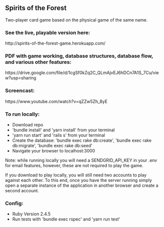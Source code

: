 <h2>Spirits of the Forest</h2>
Two-player card game based on the physical game of the same name. 

<h3>See the live, playable version here:</h3>
http://spirits-of-the-forest-game.herokuapp.com/

<h3>PDF with game working, database structures, database flow, and various other features:</h3>
https://drive.google.com/file/d/1cgSf0kZq2C_QLmAjvEJ6hDCn7A1S_7Cu/view?usp=sharing

<h3>Screencast:</h3>
https://www.youtube.com/watch?v=qZZw5Zh_8yE

<h3>To run locally:</h3>
<ul>
  <li>Download repo</li>
  <li>'bundle install' and 'yarn install' from your terminal</li>
  <li>'yarn run start' and 'rails s' from your terminal</li>
  <li>Create the database: 'bundle exec rake db:create', 'bundle exec rake db:migrate', 'bundle exec rake db:seed'</li>
  <li>Navigate your browser to localhost:3000</li>
</ul>
Note: while running locally you will need a SENDGRID_API_KEY in your .env for email features, however, these are not required to play the game.

If you download to play locally, you will still need two accounts to play against each other. To this end, once you have the server running simply open a separate instance of the application in another browser and create a second account.

<h3>Config:</h3>
<ul>
  <li>Ruby Version 2.4.5</li>
  <li>Run tests with 'bundle exec rspec' and 'yarn run test'</li>
</ul>
